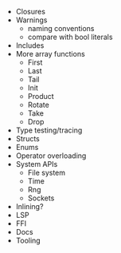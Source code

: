 - Closures
- Warnings
  - naming conventions
  - compare with bool literals
- Includes
- More array functions
  - First
  - Last
  - Tail
  - Init
  - Product
  - Rotate
  - Take
  - Drop
- Type testing/tracing
- Structs
- Enums
- Operator overloading
- System APIs
  - File system
  - Time
  - Rng
  - Sockets
- Inlining?
- LSP
- FFI
- Docs
- Tooling
